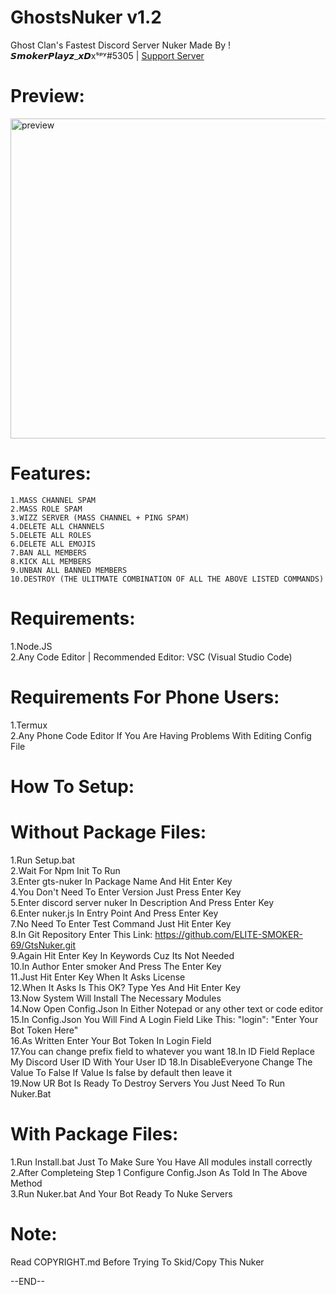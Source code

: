 # GhostsNuker v1.2
Ghost Clan's Fastest Discord Server Nuker Made By ! 𝙎𝙢𝙤𝙠𝙚𝙧𝙋𝙡𝙖𝙮𝙯_𝙭𝘿xˢᵖʸ#5305 | [Support Server](https://discord.gg/fpwZxqnGDy)
# Preview:
<img align="bottom" alt="preview" width="512px" src="https://media.discordapp.net/attachments/853661592796921906/861463806807244820/unknown.png" />

# Features:  
`1.MASS CHANNEL SPAM`  
`2.MASS ROLE SPAM`  
`3.WIZZ SERVER (MASS CHANNEL + PING SPAM)`  
`4.DELETE ALL CHANNELS`  
`5.DELETE ALL ROLES`  
`6.DELETE ALL EMOJIS`  
`7.BAN ALL MEMBERS`  
`8.KICK ALL MEMBERS`  
`9.UNBAN ALL BANNED MEMBERS`  
`10.DESTROY (THE ULITMATE COMBINATION OF ALL THE ABOVE LISTED COMMANDS)`    

# Requirements:
1.Node.JS  
2.Any Code Editor | Recommended Editor: VSC (Visual Studio Code)  

# Requirements For Phone Users:
1.Termux  
2.Any Phone Code Editor If You Are Having Problems With Editing Config File

# How To Setup:  
# Without Package Files:  
1.Run Setup.bat  
2.Wait For Npm Init To Run  
3.Enter gts-nuker In Package Name And Hit Enter Key  
4.You Don't Need To Enter Version Just Press Enter Key  
5.Enter discord server nuker In Description And Press Enter Key  
6.Enter nuker.js In Entry Point And Press Enter Key  
7.No Need To Enter Test Command Just Hit Enter Key  
8.In Git Repository Enter This Link: https://github.com/ELITE-SMOKER-69/GtsNuker.git  
9.Again Hit Enter Key In Keywords Cuz Its Not Needed  
10.In Author Enter smoker And Press The Enter Key  
11.Just Hit Enter Key When It Asks License  
12.When It Asks Is This OK? Type Yes And Hit Enter Key  
13.Now System Will Install The Necessary Modules  
14.Now Open Config.Json In Either Notepad or any other text or code editor  
15.In Config.Json You Will Find A Login Field Like This: "login": "Enter Your Bot Token Here"  
16.As Written Enter Your Bot Token In Login Field  
17.You can change prefix field to whatever you want
18.In ID Field Replace My Discord User ID With Your User ID
18.In DisableEveryone Change The Value To False If Value Is false by default then leave it  
19.Now UR Bot Is Ready To Destroy Servers You Just Need To Run Nuker.Bat  

# With Package Files:  
1.Run Install.bat Just To Make Sure You Have All modules install correctly  
2.After Completeing Step 1 Configure Config.Json As Told In The Above Method  
3.Run Nuker.bat And Your Bot Ready To Nuke Servers  

# Note:
Read COPYRIGHT.md Before Trying To Skid/Copy This Nuker

--END--
